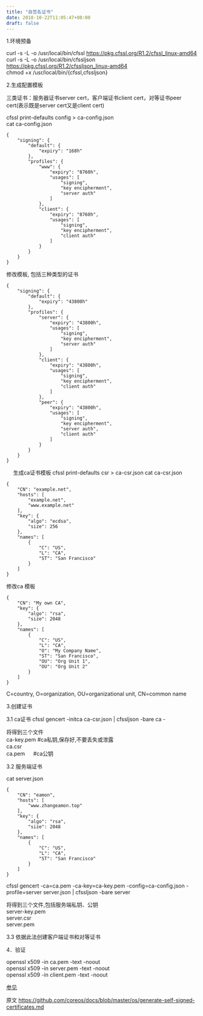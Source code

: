 ```yaml
---
title: "自签名证书"
date: 2018-10-22T11:05:47+08:00
draft: false
---
```


1.环境预备

 curl -s -L -o /usr/local/bin/cfssl https://pkg.cfssl.org/R1.2/cfssl_linux-amd64  
 curl -s -L -o /usr/local/bin/cfssljson https://pkg.cfssl.org/R1.2/cfssljson_linux-amd64  
 chmod +x /usr/local/bin/{cfssl,cfssljson}

2.生成配置模板

 三类证书：服务器证书server cert，客户端证书client cert，对等证书peer cert(表示既是server cert又是client cert)

 cfssl print-defaults config > ca-config.json  
 cat ca-config.json

```
{
    "signing": {
        "default": {
            "expiry": "168h"
        },
        "profiles": {
            "www": {
                "expiry": "8760h",
                "usages": [
                    "signing",
                    "key encipherment",
                    "server auth"
                ]
            },
            "client": {
                "expiry": "8760h",
                "usages": [
                    "signing",
                    "key encipherment",
                    "client auth"
                ]
            }
        }
    }
}

``` 

修改模板, 包括三种类型的证书

```
{
    "signing": {
        "default": {
            "expiry": "43800h"
        },
        "profiles": {
            "server": {
                "expiry": "43800h",
                "usages": [
                    "signing",
                    "key encipherment",
                    "server auth"
                ]
            },
            "client": {
                "expiry": "43800h",
                "usages": [
                    "signing",
                    "key encipherment",
                    "client auth"
                ]
            },
            "peer": {
                "expiry": "43800h",
                "usages": [
                    "signing",
                    "key encipherment",
                    "server auth",
                    "client auth"
                ]
            }
        }
    }
}
```
　
生成ca证书模板 
cfssl print-defaults csr > ca-csr.json 
cat ca-csr.json 
```
{
    "CN": "example.net",
    "hosts": [
        "example.net",
        "www.example.net"
    ],
    "key": {
        "algo": "ecdsa",
        "size": 256
    },
    "names": [
        {
            "C": "US",
            "L": "CA",
            "ST": "San Francisco"
        }
    ]
}
```

修改ca 模板
```
{
    "CN": "My own CA",
    "key": {
        "algo": "rsa",
        "size": 2048
    },
    "names": [
        {
            "C": "US",
            "L": "CA",
            "O": "My Company Name",
            "ST": "San Francisco",
            "OU": "Org Unit 1",
            "OU": "Org Unit 2"
        }
    ]
}
```
C=country, O=organization, OU=organizational unit, CN=common name

3.创建证书 

3.1 ca证书 
cfssl gencert -initca ca-csr.json | cfssljson -bare ca - 

将得到三个文件  
ca-key.pem  #ca私钥,保存好,不要丢失或泄露  
ca.csr  
ca.pem  　  #ca公钥 

3.2 服务端证书 

cat server.json  
```
{
    "CN": "eamon",
    "hosts": [
        "www.zhangeamon.top"
    ],
    "key": {
        "algo": "rsa",
        "size": 2048
    },
    "names": [
        {
            "C": "US",
            "L": "CA",
            "ST": "San Francisco"
        }
    ]
}

```

cfssl gencert -ca=ca.pem -ca-key=ca-key.pem -config=ca-config.json -profile=server server.json | cfssljson -bare server

将得到三个文件,包括服务端私钥、公钥  
server-key.pem  
server.csr  
server.pem  

3.3 依据此法创建客户端证书和对等证书 

4．验证 

openssl x509 -in ca.pem -text -noout  
openssl x509 -in server.pem -text -noout  
openssl x509 -in client.pem -text -noout 

[参见](https://coreos.com/os/docs/latest/generate-self-signed-certificates.html)

原文 https://github.com/coreos/docs/blob/master/os/generate-self-signed-certificates.md 
